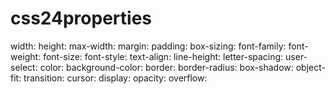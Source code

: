 # css24properties
width:
height:
max-width:
margin:
padding:
box-sizing:
font-family:
font-weight:
font-size:
font-style:
text-align:
line-height:
letter-spacing:
user-select:
color:
background-color:
border:
border-radius:
box-shadow:
object-fit:
transition:
cursor:
display:
opacity:
overflow: